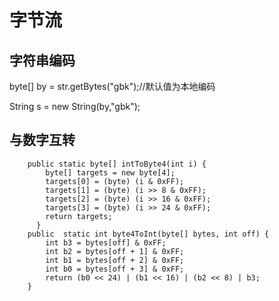 # 字节流

## 字符串编码

byte[] by = str.getBytes("gbk");//默认值为本地编码

String s = new String(by,"gbk");  

## 与数字互转

```
    public static byte[] intToByte4(int i) {
        byte[] targets = new byte[4];
        targets[0] = (byte) (i & 0xFF);
        targets[1] = (byte) (i >> 8 & 0xFF);
        targets[2] = (byte) (i >> 16 & 0xFF);
        targets[3] = (byte) (i >> 24 & 0xFF);
        return targets;
      }
    public  static int byte4ToInt(byte[] bytes, int off) {
        int b3 = bytes[off] & 0xFF;
        int b2 = bytes[off + 1] & 0xFF;
        int b1 = bytes[off + 2] & 0xFF;
        int b0 = bytes[off + 3] & 0xFF;
        return (b0 << 24) | (b1 << 16) | (b2 << 8) | b3;
    }
```
